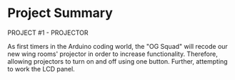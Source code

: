 # Project Summary

PROJECT #1 - PROJECTOR

As first timers in the Arduino coding world, the "OG Squad" will recode our new wing rooms' projector in order to increase functionality. Therefore, allowing projectors to turn on and off using one button. Further, attempting to work the LCD panel.
